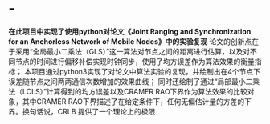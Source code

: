 # -
**在此项目中实现了使用python对论文《Joint Ranging and Synchronization for an Anchorless Network of Mobile Nodes》中的实验复现**
论文的创新点在于采用“全局最小二乘法（GLS）”这一算法对节点之间的距离进行估算，以及对不同节点的时间进行偏移补偿实现时钟同步，使用了均方误差作为算法效果的衡量指标；
本项目通过python3实现了对论文中算法实验的复现，并绘制出在4个节点下误差随节点之间两两通信次数增加的效果曲线；
同时还绘制了通过“局部最小二乘法（LCLS）”计算得到的均方误差以及CRAMER RAO下界作为算法效果的比较对象，其中CRAMER RAO下界描述了在给定条件下，任何无偏估计量的方差的下界。换句话说，CRLB 提供了一个理论上的极限
